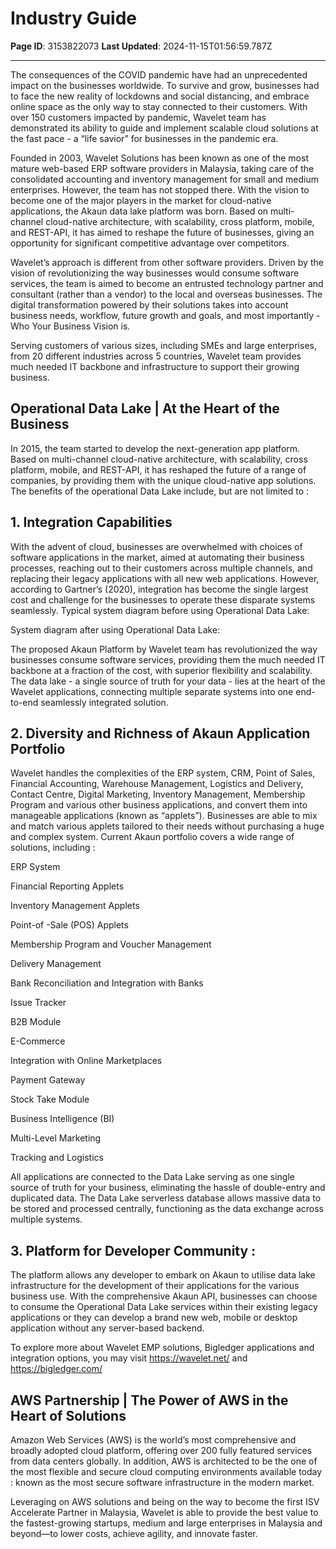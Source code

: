 # Industry Guide

**Page ID**: 3153822073
**Last Updated**: 2024-11-15T01:56:59.787Z

---

The consequences of the COVID pandemic have had an unprecedented impact on the businesses worldwide. To survive and grow, businesses had to face the new reality of lockdowns and social distancing, and embrace online space as the only way to stay connected to their customers. With over 150 customers impacted by pandemic, Wavelet team has demonstrated its ability to guide and implement scalable cloud solutions at the fast pace - a &ldquo;life savior&rdquo; for businesses in the pandemic era.

Founded in 2003, Wavelet Solutions has been known as one of the most mature web-based ERP software providers in Malaysia, taking care of the consolidated accounting and inventory management for small and medium enterprises. However, the team has not stopped there. With the vision to become one of the major players in the market for cloud-native applications, the Akaun data lake platform was born. Based on multi-channel cloud-native architecture, with scalability, cross platform, mobile, and REST-API, it has aimed to reshape the future of businesses, giving an opportunity for significant competitive advantage over competitors.

Wavelet&rsquo;s approach is different from other software providers. Driven by the vision of revolutionizing the way businesses would consume software services, the team is aimed to become an entrusted technology partner and consultant (rather than a vendor) to the local and overseas businesses. The digital transformation powered by their solutions takes into account business needs, workflow, future growth and goals, and most importantly - Who Your Business Vision is.

Serving customers of various sizes, including SMEs and large enterprises, from 20 different industries across 5 countries, Wavelet team provides much needed IT backbone and infrastructure to support their growing business.

## Operational Data Lake | At the Heart of the Business﻿
In 2015, the team started to develop the next-generation app platform. Based on multi-channel cloud-native architecture, with scalability, cross platform, mobile, and REST-API, it has reshaped the future of a range of companies, by providing them with the unique cloud-native app solutions. The benefits of the operational Data Lake include, but are not limited to :

## 1. Integration Capabilities﻿
With the advent of cloud, businesses are overwhelmed with choices of software applications in the market, aimed at automating their business processes, reaching out to their customers across multiple channels, and replacing their legacy applications with all new web applications. However, according to Gartner&rsquo;s (2020), integration has become the single largest cost and challenge for the businesses to operate these disparate systems seamlessly. Typical system diagram before using Operational Data Lake:

System diagram after using Operational Data Lake:

The proposed Akaun Platform by Wavelet team has revolutionized the way businesses consume software services, providing them the much needed IT backbone at a fraction of the cost, with superior flexibility and scalability. The data lake - a single source of truth for your data - lies at the heart of the Wavelet applications, connecting multiple separate systems into one end-to-end seamlessly integrated solution.

## 2. Diversity and Richness of Akaun Application Portfolio﻿
Wavelet handles the complexities of the ERP system, CRM, Point of Sales, Financial Accounting, Warehouse Management, Logistics and Delivery, Contact Centre, Digital Marketing, Inventory Management, Membership Program and various other business applications, and convert them into manageable applications (known as &ldquo;applets&rdquo;). Businesses are able to mix and match various applets tailored to their needs without purchasing a huge and complex system. Current Akaun portfolio covers a wide range of solutions, including :

ERP System

Financial Reporting Applets

Inventory Management Applets

Point-of -Sale (POS) Applets

Membership Program and Voucher Management

Delivery Management

Bank Reconciliation and Integration with Banks

Issue Tracker

B2B Module

E-Commerce

Integration with Online Marketplaces

Payment Gateway

Stock Take Module

Business Intelligence (BI)

Multi-Level Marketing

Tracking and Logistics

All applications are connected to the Data Lake serving as one single source of truth for your business, eliminating the hassle of double-entry and duplicated data. The Data Lake serverless database allows massive data to be stored and processed centrally, functioning as the data exchange across multiple systems.

## 3. Platform for Developer Community :﻿
The platform allows any developer to embark on Akaun to utilise data lake infrastructure for the development of their applications for the various business use. With the comprehensive Akaun API, businesses can choose to consume the Operational Data Lake services within their existing legacy applications or they can develop a brand new web, mobile or desktop application without any server-based backend.

To explore more about Wavelet EMP solutions, Bigledger applications and integration options, you may visit https://wavelet.net/  and https://bigledger.com/ 

## AWS Partnership | The Power of AWS in the Heart of Solutions﻿
Amazon Web Services (AWS) is the world&rsquo;s most comprehensive and broadly adopted cloud platform, offering over 200 fully featured services from data centers globally. In addition, AWS is architected to be the one of the most flexible and secure cloud computing environments available today : known as the most secure software infrastructure in the modern market.

Leveraging on AWS solutions and being on the way to become the first ISV Accelerate Partner in Malaysia, Wavelet is able to provide the best value to the fastest-growing startups, medium and large enterprises in Malaysia and beyond&mdash;to lower costs, achieve agility, and innovate faster.
